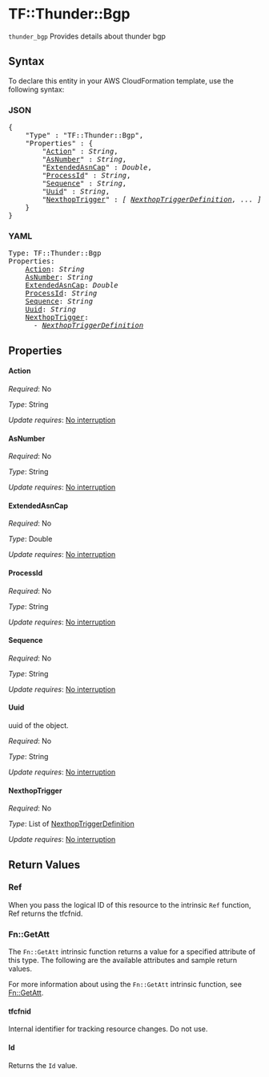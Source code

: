 # TF::Thunder::Bgp

`thunder_bgp` Provides details about thunder bgp

## Syntax

To declare this entity in your AWS CloudFormation template, use the following syntax:

### JSON

<pre>
{
    "Type" : "TF::Thunder::Bgp",
    "Properties" : {
        "<a href="#action" title="Action">Action</a>" : <i>String</i>,
        "<a href="#asnumber" title="AsNumber">AsNumber</a>" : <i>String</i>,
        "<a href="#extendedasncap" title="ExtendedAsnCap">ExtendedAsnCap</a>" : <i>Double</i>,
        "<a href="#processid" title="ProcessId">ProcessId</a>" : <i>String</i>,
        "<a href="#sequence" title="Sequence">Sequence</a>" : <i>String</i>,
        "<a href="#uuid" title="Uuid">Uuid</a>" : <i>String</i>,
        "<a href="#nexthoptrigger" title="NexthopTrigger">NexthopTrigger</a>" : <i>[ <a href="nexthoptriggerdefinition.md">NexthopTriggerDefinition</a>, ... ]</i>
    }
}
</pre>

### YAML

<pre>
Type: TF::Thunder::Bgp
Properties:
    <a href="#action" title="Action">Action</a>: <i>String</i>
    <a href="#asnumber" title="AsNumber">AsNumber</a>: <i>String</i>
    <a href="#extendedasncap" title="ExtendedAsnCap">ExtendedAsnCap</a>: <i>Double</i>
    <a href="#processid" title="ProcessId">ProcessId</a>: <i>String</i>
    <a href="#sequence" title="Sequence">Sequence</a>: <i>String</i>
    <a href="#uuid" title="Uuid">Uuid</a>: <i>String</i>
    <a href="#nexthoptrigger" title="NexthopTrigger">NexthopTrigger</a>: <i>
      - <a href="nexthoptriggerdefinition.md">NexthopTriggerDefinition</a></i>
</pre>

## Properties

#### Action

_Required_: No

_Type_: String

_Update requires_: [No interruption](https://docs.aws.amazon.com/AWSCloudFormation/latest/UserGuide/using-cfn-updating-stacks-update-behaviors.html#update-no-interrupt)

#### AsNumber

_Required_: No

_Type_: String

_Update requires_: [No interruption](https://docs.aws.amazon.com/AWSCloudFormation/latest/UserGuide/using-cfn-updating-stacks-update-behaviors.html#update-no-interrupt)

#### ExtendedAsnCap

_Required_: No

_Type_: Double

_Update requires_: [No interruption](https://docs.aws.amazon.com/AWSCloudFormation/latest/UserGuide/using-cfn-updating-stacks-update-behaviors.html#update-no-interrupt)

#### ProcessId

_Required_: No

_Type_: String

_Update requires_: [No interruption](https://docs.aws.amazon.com/AWSCloudFormation/latest/UserGuide/using-cfn-updating-stacks-update-behaviors.html#update-no-interrupt)

#### Sequence

_Required_: No

_Type_: String

_Update requires_: [No interruption](https://docs.aws.amazon.com/AWSCloudFormation/latest/UserGuide/using-cfn-updating-stacks-update-behaviors.html#update-no-interrupt)

#### Uuid

uuid of the object.

_Required_: No

_Type_: String

_Update requires_: [No interruption](https://docs.aws.amazon.com/AWSCloudFormation/latest/UserGuide/using-cfn-updating-stacks-update-behaviors.html#update-no-interrupt)

#### NexthopTrigger

_Required_: No

_Type_: List of <a href="nexthoptriggerdefinition.md">NexthopTriggerDefinition</a>

_Update requires_: [No interruption](https://docs.aws.amazon.com/AWSCloudFormation/latest/UserGuide/using-cfn-updating-stacks-update-behaviors.html#update-no-interrupt)

## Return Values

### Ref

When you pass the logical ID of this resource to the intrinsic `Ref` function, Ref returns the tfcfnid.

### Fn::GetAtt

The `Fn::GetAtt` intrinsic function returns a value for a specified attribute of this type. The following are the available attributes and sample return values.

For more information about using the `Fn::GetAtt` intrinsic function, see [Fn::GetAtt](https://docs.aws.amazon.com/AWSCloudFormation/latest/UserGuide/intrinsic-function-reference-getatt.html).

#### tfcfnid

Internal identifier for tracking resource changes. Do not use.

#### Id

Returns the <code>Id</code> value.

